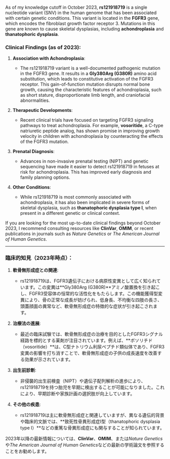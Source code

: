 As of my knowledge cutoff in October 2023, **rs121918719** is a single nucleotide variant (SNV) in the human genome that has been associated with certain genetic conditions. This variant is located in the **FGFR3** gene, which encodes the fibroblast growth factor receptor 3. Mutations in this gene are known to cause skeletal dysplasias, including **achondroplasia** and **thanatophoric dysplasia**.

### Clinical Findings (as of 2023):
1. **Association with Achondroplasia**:
   - The rs121918719 variant is a well-documented pathogenic mutation in the FGFR3 gene. It results in a **Gly380Arg (G380R)** amino acid substitution, which leads to constitutive activation of the FGFR3 receptor. This gain-of-function mutation disrupts normal bone growth, causing the characteristic features of achondroplasia, such as short stature, disproportionate limb length, and craniofacial abnormalities.

2. **Therapeutic Developments**:
   - Recent clinical trials have focused on targeting FGFR3 signaling pathways to treat achondroplasia. For example, **vosoritide**, a C-type natriuretic peptide analog, has shown promise in improving growth velocity in children with achondroplasia by counteracting the effects of the FGFR3 mutation.

3. **Prenatal Diagnosis**:
   - Advances in non-invasive prenatal testing (NIPT) and genetic sequencing have made it easier to detect rs121918719 in fetuses at risk for achondroplasia. This has improved early diagnosis and family planning options.

4. **Other Conditions**:
   - While rs121918719 is most commonly associated with achondroplasia, it has also been implicated in severe forms of skeletal dysplasia, such as **thanatophoric dysplasia type I**, when present in a different genetic or clinical context.

If you are looking for the most up-to-date clinical findings beyond October 2023, I recommend consulting resources like **ClinVar**, **OMIM**, or recent publications in journals such as *Nature Genetics* or *The American Journal of Human Genetics*.

---

### 臨床的知見（2023年時点）：
1. **軟骨無形成症との関連**:
   - rs121918719は、FGFR3遺伝子における病原性変異として広く知られています。この変異は**Gly380Arg (G380R)**アミノ酸置換を引き起こし、FGFR3受容体の恒常的な活性化をもたらします。この機能獲得型変異により、骨の正常な成長が妨げられ、低身長、不均衡な四肢の長さ、頭蓋顔面の異常など、軟骨無形成症の特徴的な症状が引き起こされます。

2. **治療法の進展**:
   - 最近の臨床試験では、軟骨無形成症の治療を目的としたFGFR3シグナル経路を標的とする薬剤が注目されています。例えば、**ボソリチド（vosoritide）**は、C型ナトリウム利尿ペプチド類似体であり、FGFR3変異の影響を打ち消すことで、軟骨無形成症の子供の成長速度を改善する効果が示されています。

3. **出生前診断**:
   - 非侵襲的出生前検査（NIPT）や遺伝子配列解析の進歩により、rs121918719を持つ胎児を早期に検出することが可能になりました。これにより、早期診断や家族計画の選択肢が向上しています。

4. **その他の疾患**:
   - rs121918719は主に軟骨無形成症と関連していますが、異なる遺伝的背景や臨床的文脈では、**致死性骨異形成症I型（thanatophoric dysplasia type I）**などの重篤な骨異形成症にも関与することが知られています。

2023年以降の最新情報については、**ClinVar**、**OMIM**、または*Nature Genetics*や*The American Journal of Human Genetics*などの最新の学術論文を参照することをお勧めします。